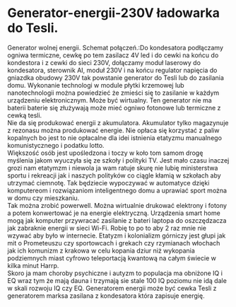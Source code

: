 # Generator-energii-230V ładowarka do Tesli.
Generator wolnej energii.
Schemat połączeń.:Do kondesatora podłączamy ogniwa termiczne, cewkę po tem zasilacz 4V led i do cewki na końcu do kondestora i z cewki do sieci 230V, dołączamy moduł laserowy do kondesatora, sterownik AI, moduł 230V i na końcu regulator napięcia do gniazdka obudowy 230V tak powstanie generator do Tesli lub do zasilania domu. 
Wykonanie technologi w module płytki krzemowej lub nanotechnologii można powiedzieć że zmieści się to zasilanie w każdym urządzeniu elektronicznym. 
Może być wirtualny.
Ten generator nie ma baterii baterie się złużywają może mieć ogniwo fotonowe lub termiczne z cewką tesli.  
Nie da się produkować energii z akumulatora. 
Akumulator tylko magazynuje z rezonasu można produkować energie. 
Nie opłaca się korzystać z paliw kopalnych bo jest to nie opłacalne dla idei istnienia etatyzmu manualnego komunistycznego i podatku lotto.  
Większość osób jest upośledzona i toczy w koło tom samom drogę myślenia jakom wyuczyła się ze szkoły i polityki TV.
Jest mało czasu inaczej grozi nam etatymzm i niewola ja wam ratuje skurę nie lubię ministerstwa sportu i rekreacji jak i naszych polityków co ciągle kłamią w szkołach aby utrzymać ciemnotę. Tak będziecie wypoczywać w automatyce dzięki komputereom i rozwiązaniom inteligentnego domu a uprawiać sport można w domu czy mieszkaniu.  
Tak można zrobić powerwell.
Można wirtualnie drukować elektrony i fotony a potem konwertować je na energie elektryczną. 
Urządzenia smart home mogą jak komputer przywracać zasilanie z bateri laptopa do oszczędzacza jak zabraknie energii w sieci Wi-Fi.
Robię to po to aby 2 raz mnie nie wzywać aby było w internecie. 
Etatyzm i kolonializm górniczy jest głupi jak mit o Prometeuszu czy sportowcach i grekach czy rzymianach włochach jak ich komunizm z krakowa w celu kopania dziur niż wykopania podziemnych miast cyfrowo teleportacją kwantową na całym świecie w kilka minut Harrp.   
Skoro ja mam choroby psychiczne i autyzm to populacja ma obniżone IQ i EQ wraz tym że mają dauna i trzymają sie stale 100 IQ poziomu nie idą dale w skali rozwoju IQ czy EQ. 
Generatorem energii może być cewka Tesli z generatorem marksa zasilana z kondesatora która zapisuje energię.  
